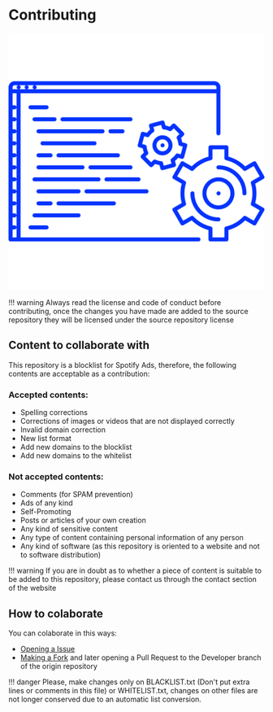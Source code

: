 # Contributing

![Contributing image](./images/contributing.svg)

!!! warning
    Always read the license and code of conduct before contributing, once the changes you have made are added to the source repository they will be licensed under the source repository license

## Content to collaborate with

This repository is a blocklist for Spotify Ads, therefore, the following contents are acceptable as a contribution:

### Accepted contents:

* Spelling corrections
* Corrections of images or videos that are not displayed correctly
* Invalid domain correction
* New list format
* Add new domains to the blocklist
* Add new domains to the whitelist

### Not accepted contents:

* Comments (for SPAM prevention)
* Ads of any kind
* Self-Promoting
* Posts or articles of your own creation
* Any kind of sensitive content
* Any type of content containing personal information of any person
* Any kind of software (as this repository is oriented to a website and not to software distribution)

!!! warning
    If you are in doubt as to whether a piece of content is suitable to be added to this repository, please contact us through the contact section of the website

## How to colaborate

You can colaborate in this ways:

- [Opening a Issue](https://github.com/Isaaker/Spotify-AdsList/issues/new/choose)
- [Making a Fork](https://github.com/Isaaker/Spotify-AdsList/fork) and later opening a Pull Request to the Developer branch of the origin repository

!!! danger
    Please, make changes only on BLACKLIST.txt (Don't put extra lines or comments in this file) or WHITELIST.txt, changes on other files are not longer conserved due to an automatic list conversion.